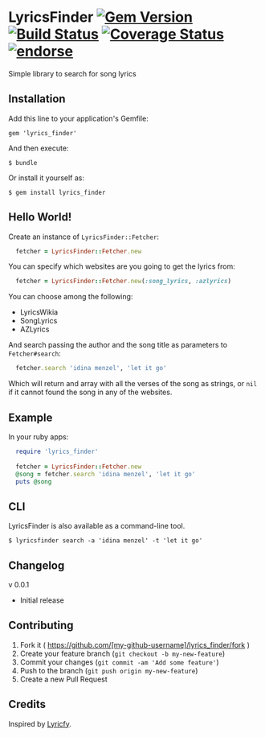 # LyricsFinder [![Gem Version](https://badge.fury.io/rb/lyrics_finder.svg)](http://badge.fury.io/rb/lyrics_finder) [![Build Status](https://travis-ci.org/dnlR/lyrics_finder.svg?branch=master)](https://travis-ci.org/dnlR/lyrics_finder) [![Coverage Status](https://img.shields.io/coveralls/dnlR/lyrics_finder.svg)](https://coveralls.io/r/dnlR/lyrics_finder?branch=master) [![endorse](https://api.coderwall.com/dnlr/endorsecount.png)](https://coderwall.com/dnlr)

Simple library to search for song lyrics 

## Installation

Add this line to your application's Gemfile:

    gem 'lyrics_finder'

And then execute:

    $ bundle

Or install it yourself as:

    $ gem install lyrics_finder

## Hello World!

Create an instance of `LyricsFinder::Fetcher`:

```ruby
  fetcher = LyricsFinder::Fetcher.new
```

You can specify which websites are you going to get the lyrics from:

```ruby
  fetcher = LyricsFinder::Fetcher.new(:song_lyrics, :azlyrics)
```

You can choose among the following:

- LyricsWikia
- SongLyrics
- AZLyrics

And search passing the author and the song title as parameters to `Fetcher#search`:

```ruby
  fetcher.search 'idina menzel', 'let it go'
```
Which will return and array with all the verses of the song as strings, or `nil` if it cannot found the song in any of the websites.

## Example

In your ruby apps:
```ruby
  require 'lyrics_finder'
  
  fetcher = LyricsFinder::Fetcher.new
  @song = fetcher.search 'idina menzel', 'let it go'
  puts @song
```
    
## CLI

LyricsFinder is also available as a command-line tool.

    $ lyricsfinder search -a 'idina menzel' -t 'let it go'

## Changelog

v 0.0.1

- Initial release

## Contributing

1. Fork it ( https://github.com/[my-github-username]/lyrics_finder/fork )
2. Create your feature branch (`git checkout -b my-new-feature`)
3. Commit your changes (`git commit -am 'Add some feature'`)
4. Push to the branch (`git push origin my-new-feature`)
5. Create a new Pull Request

## Credits

Inspired by [Lyricfy](https://github.com/javichito/Lyricfy).
